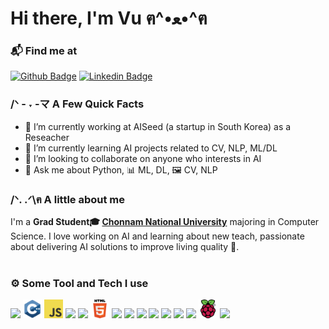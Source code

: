 # Hi there, I'm Vu  ฅ^•ﻌ•^ฅ

### 📬 Find me at
[![Github Badge](http://img.shields.io/badge/-Github-black?style=flat-square&logo=github&link=https://github.com/Ka0Ri/Ka0Ri)](https://github.com/Ka0Ri/Ka0Ri)
[![Linkedin Badge](https://img.shields.io/badge/-LinkedIn-blue?style=flat-square&logo=Linkedin&logoColor=white&link=https://www.linkedin.com/in/dang-thanh-vu-bb784b175/)](https://www.linkedin.com/in/dang-thanh-vu-bb784b175)

### /ᐠ - ˕ -マ  A Few Quick Facts
- 🔭 I’m currently working at AISeed (a startup in South Korea) as a Reseacher
- 🌱 I’m currently learning AI projects related to CV, NLP, ML/DL
- 👯 I’m looking to collaborate on anyone who interests in AI
- 💬 Ask me about Python, 📊 ML, DL, 🖼 CV, NLP


### /ᐠ. .ᐟ\ฅ  A little about me
I'm a **Grad Student🎓 [Chonnam National University](https://international.jnu.ac.kr/IndexMain.aspx)** majoring in Computer Science. I love working on AI and learning about new teach, passionate about delivering AI solutions to improve living quality 🤗. <br/><br/>

### ⚙️ Some Tool and Tech I use
<code><img height="30" src="https://avatars0.githubusercontent.com/u/1525981?s=200&v=4"></code>
<code><img height="30" src="https://raw.githubusercontent.com/github/explore/80688e429a7d4ef2fca1e82350fe8e3517d3494d/topics/cpp/cpp.png"></code>
<code><img height="30" src="https://raw.githubusercontent.com/github/explore/80688e429a7d4ef2fca1e82350fe8e3517d3494d/topics/javascript/javascript.png"></code>
<code><img height="30" src="https://avatars3.githubusercontent.com/u/9950313?s=200&v=4"></code>
  <code><img height="30" src="https://avatars1.githubusercontent.com/u/45120?s=200&v=4"></code>
<code><img height="30" src="https://raw.githubusercontent.com/github/explore/80688e429a7d4ef2fca1e82350fe8e3517d3494d/topics/html/html.png"></code>
<code><img height="30" src="https://avatars1.githubusercontent.com/u/1517864?s=200&v=4"></code>
<code><img height="30" src="https://avatars1.githubusercontent.com/u/2918581?s=200&v=4"></code>
<code><img height="30" src="https://avatars3.githubusercontent.com/u/18133?s=200&v=4"></code>
<code><img height="30" src="https://avatars1.githubusercontent.com/u/5009934?s=200&v=4"></code>
<code><img height="30" src="https://avatars0.githubusercontent.com/u/365630?s=88&v=4"></code>
<code><img height="30" src="https://avatars.githubusercontent.com/u/15658638"></code>
<code><img height="30" src="https://avatars.githubusercontent.com/u/34455048"></code>
<code><img height="30" src="https://raw.githubusercontent.com/github/explore/80688e429a7d4ef2fca1e82350fe8e3517d3494d/topics/raspberry-pi/raspberry-pi.png"></code>
<code><img height="30" src="https://avatars2.githubusercontent.com/u/1728152?s=200&v=4"></code>  

<!--
**Ka0Ri/Ka0Ri** is a ✨ _special_ ✨ repository because its `README.md` (this file) appears on your GitHub profile.

Here are some ideas to get you started:

- 🔭 I’m currently working on ...
- 🌱 I’m currently learning ...
- 👯 I’m looking to collaborate on ...
- 🤔 I’m looking for help with ...
- 💬 Ask me about ...
- 📫 How to reach me: ...
- 😄 Pronouns: ...
- ⚡ Fun fact: ...
-->

